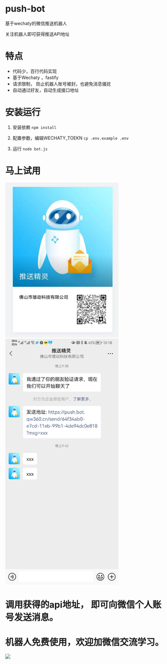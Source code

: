 # push-bot
基于wechaty的微信推送机器人

关注机器人即可获得推送API地址

# 特点
* 代码少，百行代码实现
* 基于Wechaty ，fastify
* 请求限制， 防止机器人账号被封，也避免消息骚扰
* 自动通过好友，自动生成接口地址


# 安装运行

1. 安装依赖 `npm install`

2. 配置参数，编辑WECHATY_TOEKN   `cp .env.example .env`

3. 运行 `node bot.js`

# 马上试用

<img src="demo/bot_qr.jpeg" width="360px" />

<img src="demo/webhook.jpeg" width="360px" />

# 调用获得的api地址， 即可向微信个人账号发送消息。


# 机器人免费使用，欢迎加微信交流学习。

<img src="http://wimg.caidan2.com/cuimage/20210720152927_TKeX2J_Screenshot.png" width="280px"/>
